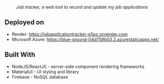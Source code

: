 <p align="center">
    <em>Job tracker, a web tool to record and update my job applications</em>
</p>

## Deployed on

- Render: https://jobapplicationtracker-e5pz.onrender.com
- Microsoft Azure: https://blue-ground-04d759b03.2.azurestaticapps.net/


## Built With

- NodeJS/ReactJS - server-side component rendering frameworks
- MaterialUI - UI styling and library
- Firebase - NoSQL database
